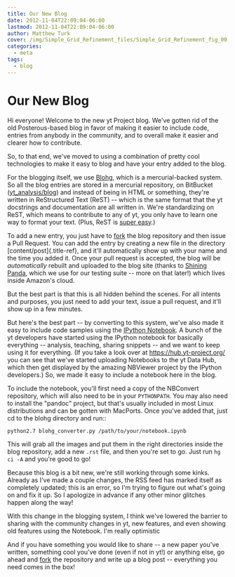 ```yaml
---
title: Our New Blog
date: 2012-11-04T22:09:04-06:00
lastmod: 2012-11-04T22:09:04-06:00
author: Matthew Turk
cover: /img/Simple_Grid_Refinement_files/Simple_Grid_Refinement_fig_00.png
categories:
  - meta
tags:
  - blog
---
```


# Our New Blog

Hi everyone! Welcome to the new yt Project blog. We\'ve gotten rid of
the old Posterous-based blog in favor of making it easier to include
code, entries from anybody in the community, and to overall make it
easier and clearer how to contribute.

So, to that end, we\'ve moved to using a combination of pretty cool
technologies to make it easy to blog and have your entry added to the
blog.

For the blogging itself, we use [Blohg](http://blohg.org), which is a
mercurial-backed system. So all the blog entries are stored in a
mercurial repository, on BitBucket
([yt_analysis/blog](http://bitbucket.org/yt_analysis/blog)) and instead
of being in HTML or something, they\'re written in ReStructured Text
(ReST) \-- which is the same format that the yt docstrings and
documentation are all written in. We\'re standardizing on ReST, which
means to contribute to any of yt, you only have to learn one way to
format your text. (Plus, ReST is [super
easy](http://docutils.sourceforge.net/docs/user/rst/quickstart.html).)

To add a new entry, you just have to
[fork](http://bitbucket.org/yt_analysis/blog/fork) the blog repository
and then issue a Pull Request. You can add the entry by creating a new
file in the directory [content/post]{.title-ref}, and it\'ll
automatically show up with your name and the time you added it. Once
your pull request is accepted, the blog will be *automatically* rebuilt
and uploaded to the blog site (thanks to [Shining
Panda](http://shiningpanda-ci.com), which we use for our testing suite
\-- more on that later!) which lives inside Amazon\'s cloud.

But the best part is that this is all hidden behind the scenes. For all
intents and purposes, you just need to add your text, issue a pull
request, and it\'ll show up in a few minutes.

But here\'s the best part \-- by converting to this system, we\'ve also
made it easy to include code samples using the [IPython
Notebook](http://ipython.org). A bunch of the yt developers have started
using the IPython notebook for basically everything \-- analysis,
teaching, sharing snippets \-- and we want to keep using it for
everything. (If you take a look over at <https://hub.yt-project.org/>
you can see that we\'ve started uploading Notebooks to the yt Data Hub,
which then get displayed by the amazing NBViewer project by the IPython
developers.) So, we made it easy to include a notebook here in the blog.

To include the notebook, you\'ll first need a copy of the NBConvert
repository, which will also need to be in your `PYTHONPATH`. You may
also need to install the \"pandoc\" project, but that\'s usually
included in most Linux distributions and can be gotten with MacPorts.
Once you\'ve added that, just cd to the blohg directory and run::

    python2.7 blohg_converter.py /path/to/your/notebook.ipynb

This will grab all the images and put them in the right directories
inside the blog repository, add a new `.rst` file, and then you\'re set
to go. Just run `hg ci -A` and you\'re good to go!

Because this blog is a bit new, we\'re still working through some kinks.
Already as I\'ve made a couple changes, the RSS feed has marked itself
as completely updated; this is an error, so I\'m trying to figure out
what\'s going on and fix it up. So I apologize in advance if any other
minor glitches happen along the way!

With this change in the blogging system, I think we\'ve lowered the
barrier to sharing with the community changes in yt, new features, and
even showing old features using the Notebook. I\'m really optimistic

And if you have something you would like to share \-- a new paper
you\'ve written, something cool you\'ve done (even if not in yt!) or
anything else, go ahead and
[fork](http://bitbucket.org/yt_analysis/blog/fork) the repository and
write up a blog post \-- everything you need comes in the box!
